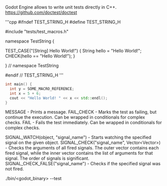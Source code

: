 Godot Engine allows to write unit tests directly in C++.
https://github.com/doctest/doctest

'''cpp
#ifndef TEST_STRING_H
#define TEST_STRING_H

#include "tests/test_macros.h"

namespace TestString {

TEST_CASE("[String] Hello World!") {
	String hello = "Hello World!";
	CHECK(hello == "Hello World!");
}

} // namespace TestString

#endif // TEST_STRING_H
'''

```cpp
int main() {
  int y = SOME_MACRO_REFERENCE;
  int x = 5 + 6;
  cout << "Hello World! " << x << std::endl();
}
```




MESSAGE - Prints a message.
FAIL_CHECK - Marks the test as failing, but continue the execution. Can be wrapped in conditionals for complex checks.
FAIL - Fails the test immediately. Can be wrapped in conditionals for complex checks.

SIGNAL_WATCH(object, "signal_name") - Starts watching the specified signal on the given object.
SIGNAL_CHECK("signal_name", Vector<Vector<Variant>>) - Checks the arguments of all fired signals. The outer vector contains each fired signal, while the inner vector contains the list of arguments for that signal. The order of signals is significant.
SIGNAL_CHECK_FALSE("signal_name") - Checks if the specified signal was not fired.

./bin/<godot_binary> --test
